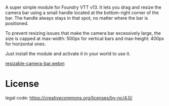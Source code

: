 A super simple module for Foundry VTT v13. It lets you drag and resize the camera bar using a small handle located at the bottom-right corner of the bar. The handle always stays in that spot, no matter where the bar is positioned.

To prevent resizing issues that make the camera bar excessively large, the size is capped at max-width: 500px for vertical bars and max-height: 400px for horizontal ones.

Just install the module and activate it in your world to use it.

[resizable-camera-bar.webm](https://github.com/user-attachments/assets/e455a207-1363-4b0b-b48d-2d7275f72873)


# **License**


legal code: https://creativecommons.org/licenses/by-nc/4.0/
